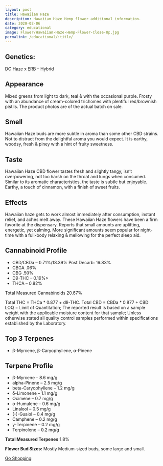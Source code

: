```yaml
---
layout: post
title: Hawaiian Haze
description: Hawaiian Haze Hemp flower additional information.
date: 2020-02-06
category: educational
image: Flower/Hawaiian-Haze-Hemp-Flower-Close-Up.jpg
permalink: /educational/:title/
---
```


<h2>Genetics:</h2>

<p>DC Haze x ERB – Hybrid</p>

<h2>Appearance</h2>
<p>Mixed greens from light to dark, teal & with the occasional purple. Frosty with an abundance of cream-colored trichomes with plentiful red/brownish pistils. The product photos are of the actual batch on sale.</p>

<h2>Smell</h2>
<p>Hawaiian Haze buds are more subtle in aroma than some other CBD strains. Not to distract from the delightful aroma you would expect. It is earthy, woodsy, fresh & piney with a hint of fruity sweetness.</p>

<h2>Taste</h2>

<p>Hawaiian Haze CBD flower tastes fresh and slightly tangy, isn’t overpowering, not too harsh on the throat and lungs when consumed. Similar to its aromatic characteristics, the taste is subtle but enjoyable. Earthy, a touch of cinnamon, with a finish of sweet fruits.</p>

<h2>Effects</h2>

<p>Hawaiian haze gets to work almost immediately after consumption, instant relief, and aches melt away. These Hawaiian Haze flowers have been a firm favorite at the dispensary. Reports that small amounts are uplifting, energetic, yet calming. More significant amounts seem popular for night-time with a full-body relaxing & mellowing for the perfect sleep aid.</p>

<h2>Cannabinoid Profile</h2>

<ul>
<li>CBD/CBDa – 0.71%/18.39% Post Decarb: 16.83%</li>
<li>CBGA .06%</li>
<li>CBG .50%</li>
<li>D9-THC – 0.19%></li>
<li>THCA – 0.82%</li>
</ul>

<p>Total Measured Cannabinoids 20.67%</p>

<p>Total THC = THCa * 0.877 + d9-THC. Total CBD = CBDa * 0.877 + CBD<br />
LOQ = Limit of Quantitation; The reported result is based on a sample weight with the applicable moisture content for that sample; Unless otherwise stated all quality control samples performed within specifications established by the Laboratory.</p>

<h2>Top 3 Terpenes</h2>
<ul>
<li>β-Myrcene, β-Caryophyllene, α-Pinene</li>
</ul>

<h2>Terpene Profile</h2>
<ul>
<li>β-Myrcene – 8.6 mg/g</li>
<li>alpha-Pinene – 2.5 mg/g</li>
<li>beta-Caryophyllene – 1.2 mg/g</li>
<li>δ-Limonene – 1.1 mg/g</li>
<li>Ocimene – 0.7 mg/g</li>
<li>α-Humulene – 0.6 mg/g</li>
<li>Linalool – 0.5 mg/g</li>
<li>(-)-Guaiol – 0.4 mg/g</li>
<li>Camphene – 0.2 mg/g</li>
<li>γ-Terpinene – 0.2 mg/g</li>
<li>Terpinolene – 0.2 mg/g</li>
</ul>

<p><strong>Total Measured Terpenes</strong> 1.8%</p>
<p><strong>Flower Bud Sizes:</strong> Mostly Medium-sized buds, some large and small.</p>

<a href="{{site.url}}/store/health-wellness/flower/" class="btn btn-md btn-info">Go Shopping</a>
